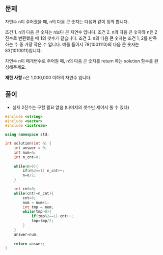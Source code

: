 ## 문제

자연수 n이 주어졌을 때, n의 다음 큰 숫자는 다음과 같이 정의 합니다.

조건 1. n의 다음 큰 숫자는 n보다 큰 자연수 입니다.
조건 2. n의 다음 큰 숫자와 n은 2진수로 변환했을 때 1의 갯수가 같습니다.
조건 3. n의 다음 큰 숫자는 조건 1, 2를 만족하는 수 중 가장 작은 수 입니다.
예를 들어서 78(1001110)의 다음 큰 숫자는 83(1010011)입니다.

자연수 n이 매개변수로 주어질 때, n의 다음 큰 숫자를 return 하는 solution 함수를 완성해주세요.

**제한 사항**
n은 1,000,000 이하의 자연수 입니다.

## 풀이
- 실제 2진수는 구할 필요 없음 (나머지의 갯수만 세어서 풀 수 있다)
```c++
#include <string>
#include <vector>
#include <iostream>

using namespace std;

int solution(int n) {
    int answer = 0;
    int num=n;
    int n_cnt=0;
    
    while(n>0){        
        if(n%2==1) n_cnt++;
        n=n/2;
    }

    int cnt=0;
    while(cnt!=n_cnt){
        cnt=0;
        num = num+1;
        int tmp = num;
        while(tmp>0){        
            if(tmp%2==1) cnt++;
            tmp=tmp/2;
        }
    }
    answer=num;
    
    return answer;
}
```
